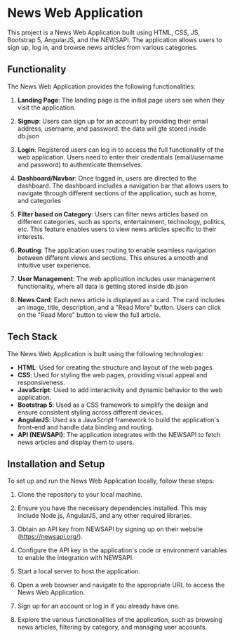 
# News Web Application

This project is a News Web Application built using HTML, CSS, JS, Bootstrap 5, AngularJS, and the NEWSAPI. The application allows users to sign up, log in, and browse news articles from various categories.

## Functionality

The News Web Application provides the following functionalities:

1. **Landing Page**: The landing page is the initial page users see when they visit the application.

2. **Signup**: Users can sign up for an account by providing their email address, username, and password. the data will gte stored inside db.json

3. **Login**: Registered users can log in to access the full functionality of the web application. Users need to enter their credentials (email/username and password) to authenticate themselves.
   
5. **Dashboard/Navbar**: Once logged in, users are directed to the dashboard. The dashboard includes a navigation bar that allows users to navigate through different sections of the application, such as home, and categories

6. **Filter based on Category**: Users can filter news articles based on different categories, such as sports, entertainment, technology, politics, etc. This feature enables users to view news articles specific to their interests.

7. **Routing**: The application uses routing to enable seamless navigation between different views and sections. This ensures a smooth and intuitive user experience.

8. **User Management**: The web application includes user management functionality, where all data is getting stored inside db.json

9. **News Card**: Each news article is displayed as a card. The card includes an image, title, description, and a "Read More" button. Users can click on the "Read More" button to view the full article.

## Tech Stack

The News Web Application is built using the following technologies:

- **HTML**: Used for creating the structure and layout of the web pages.
- **CSS**: Used for styling the web pages, providing visual appeal and responsiveness.
- **JavaScript**: Used to add interactivity and dynamic behavior to the web application.
- **Bootstrap 5**: Used as a CSS framework to simplify the design and ensure consistent styling across different devices.
- **AngularJS**: Used as a JavaScript framework to build the application's front-end and handle data binding and routing.
- **API (NEWSAPI)**: The application integrates with the NEWSAPI to fetch news articles and display them to users.

## Installation and Setup

To set up and run the News Web Application locally, follow these steps:

1. Clone the repository to your local machine.

2. Ensure you have the necessary dependencies installed. This may include Node.js, AngularJS, and any other required libraries.

3. Obtain an API key from NEWSAPI by signing up on their website (https://newsapi.org/).

4. Configure the API key in the application's code or environment variables to enable the integration with NEWSAPI.

5. Start a local server to host the application.

6. Open a web browser and navigate to the appropriate URL to access the News Web Application.

7. Sign up for an account or log in if you already have one.

8. Explore the various functionalities of the application, such as browsing news articles, filtering by category, and managing user accounts.


